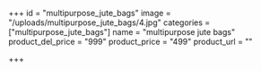 +++
id = "multipurpose_jute_bags"
image = "/uploads/multipurpose_jute_bags/4.jpg"
categories = ["multipurpose_jute_bags"]
name = "multipurpose jute bags"
product_del_price = "999"
product_price = "499"
product_url = ""

+++
